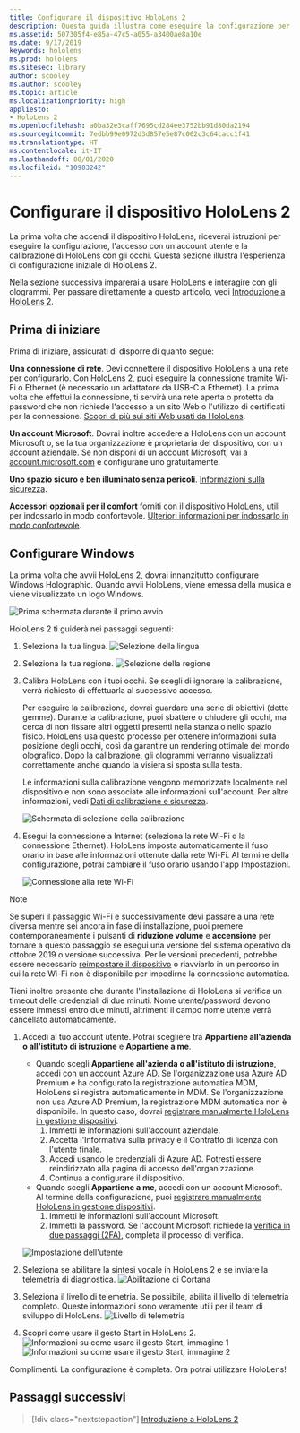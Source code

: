 ```yaml
---
title: Configurare il dispositivo HoloLens 2
description: Questa guida illustra come eseguire la configurazione per la prima volta.  Ti servirà una rete Wi-Fi e un account Microsoft o Azure Active Directory (AAD).
ms.assetid: 507305f4-e85a-47c5-a055-a3400ae8a10e
ms.date: 9/17/2019
keywords: hololens
ms.prod: hololens
ms.sitesec: library
author: scooley
ms.author: scooley
ms.topic: article
ms.localizationpriority: high
appliesto:
- HoloLens 2
ms.openlocfilehash: a0ba32e3caff7695cd284ee3752bb91d80da2194
ms.sourcegitcommit: 7edbb99e0972d3d857e5e87c062c3c64cacc1f41
ms.translationtype: HT
ms.contentlocale: it-IT
ms.lasthandoff: 08/01/2020
ms.locfileid: "10903242"
---
```

# Configurare il dispositivo HoloLens 2

La prima volta che accendi il dispositivo HoloLens, riceverai istruzioni per eseguire la configurazione, l'accesso con un account utente e la calibrazione di HoloLens con gli occhi.  Questa sezione illustra l'esperienza di configurazione iniziale di HoloLens 2.

Nella sezione successiva imparerai a usare HoloLens e interagire con gli ologrammi. Per passare direttamente a questo articolo, vedi [Introduzione a HoloLens 2](hololens2-basic-usage.md).

## Prima di iniziare

Prima di iniziare, assicurati di disporre di quanto segue:

**Una connessione di rete**. Devi connettere il dispositivo HoloLens a una rete per configurarlo. Con HoloLens 2, puoi eseguire la connessione tramite Wi-Fi o Ethernet (è necessario un adattatore da USB-C a Ethernet). La prima volta che effettui la connessione, ti servirà una rete aperta o protetta da password che non richiede l'accesso a un sito Web o l'utilizzo di certificati per la connessione. [Scopri di più sui siti Web usati da HoloLens](hololens-offline.md).

**Un account Microsoft**. Dovrai inoltre accedere a HoloLens con un account Microsoft o, se la tua organizzazione è proprietaria del dispositivo, con un account aziendale. Se non disponi di un account Microsoft, vai a [account.microsoft.com](https://account.microsoft.com) e configurane uno gratuitamente.

**Uno spazio sicuro e ben illuminato senza pericoli**. [Informazioni sulla sicurezza](https://go.microsoft.com/fwlink/p/?LinkId=746661).

**Accessori opzionali per il comfort** forniti con il dispositivo HoloLens, utili per indossarlo in modo confortevole. [Ulteriori informazioni per indossarlo in modo confortevole](hololens2-setup.md#adjust-fit).

## Configurare Windows

La prima volta che avvii HoloLens 2, dovrai innanzitutto configurare Windows Holographic.  Quando avvii HoloLens, viene emessa della musica e viene visualizzato un logo Windows.

![Prima schermata durante il primo avvio](images/01-magic-moment.png)

HoloLens 2 ti guiderà nei passaggi seguenti:

1. Seleziona la tua lingua.
    ![Selezione della lingua](images/04-language.png)

1. Seleziona la tua regione.
    ![Selezione della regione](images/05-region.png)

1. Calibra HoloLens con i tuoi occhi.  Se scegli di ignorare la calibrazione, verrà richiesto di effettuarla al successivo accesso.

    Per eseguire la calibrazione, dovrai guardare una serie di obiettivi (dette gemme). Durante la calibrazione, puoi sbattere o chiudere gli occhi, ma cerca di non fissare altri oggetti presenti nella stanza o nello spazio fisico. HoloLens usa questo processo per ottenere informazioni sulla posizione degli occhi, così da garantire un rendering ottimale del mondo olografico. Dopo la calibrazione, gli ologrammi verranno visualizzati correttamente anche quando la visiera si sposta sulla testa.

    Le informazioni sulla calibrazione vengono memorizzate localmente nel dispositivo e non sono associate alle informazioni sull'account. Per altre informazioni, vedi [Dati di calibrazione e sicurezza](hololens-calibration.md#calibration-data-and-security).

    ![Schermata di selezione della calibrazione](images/06-et-corners.png)

1. Esegui la connessione a Internet (seleziona la rete Wi-Fi o la connessione Ethernet).
     HoloLens imposta automaticamente il fuso orario in base alle informazioni ottenute dalla rete Wi-Fi. Al termine della configurazione, potrai cambiare il fuso orario usando l'app Impostazioni.

    ![Connessione alla rete Wi-Fi](images/11-network.png)
> [!NOTE] 
> Se superi il passaggio Wi-Fi e successivamente devi passare a una rete diversa mentre sei ancora in fase di installazione, puoi premere contemporaneamente i pulsanti di **riduzione volume** e **accensione** per tornare a questo passaggio se esegui una versione del sistema operativo da ottobre 2019 o versione successiva. Per le versioni precedenti, potrebbe essere necessario [reimpostare il dispositivo](hololens-recovery.md) o riavviarlo in un percorso in cui la rete Wi-Fi non è disponibile per impedirne la connessione automatica.
> 
> Tieni inoltre presente che durante l'installazione di HoloLens si verifica un timeout delle credenziali di due minuti. Nome utente/password devono essere immessi entro due minuti, altrimenti il campo nome utente verrà cancellato automaticamente.

1. Accedi al tuo account utente. Potrai scegliere tra **Appartiene all'azienda o all'istituto di istruzione** e **Appartiene a me**.
    - Quando scegli **Appartiene all'azienda o all'istituto di istruzione**, accedi con un account Azure AD. Se l'organizzazione usa Azure AD Premium e ha configurato la registrazione automatica MDM, HoloLens si registra automaticamente in MDM. Se l'organizzazione non usa Azure AD Premium, la registrazione MDM automatica non è disponibile. In questo caso, dovrai [registrare manualmente HoloLens in gestione dispositivi](hololens-enroll-mdm.md#different-ways-to-enroll).
        1. Immetti le informazioni sull'account aziendale.
        1. Accetta l'Informativa sulla privacy e il Contratto di licenza con l'utente finale.
        1. Accedi usando le credenziali di Azure AD. Potresti essere reindirizzato alla pagina di accesso dell'organizzazione.
        1. Continua a configurare il dispositivo.
    - Quando scegli **Appartiene a me**, accedi con un account Microsoft. Al termine della configurazione, puoi [registrare manualmente HoloLens in gestione dispositivi](hololens-enroll-mdm.md#different-ways-to-enroll).
        1. Immetti le informazioni sull'account Microsoft.
        2. Immetti la password. Se l'account Microsoft richiede la [verifica in due passaggi (2FA)](https://blogs.technet.microsoft.com/microsoft_blog/2013/04/17/microsoft-account-gets-more-secure/), completa il processo di verifica.

    ![Impostazione dell'utente](images/13-device-owner.png)

1. Seleziona se abilitare la sintesi vocale in HoloLens 2 e se inviare la telemetria di diagnostica.
    ![Abilitazione di Cortana](images/22-do-more-with-voice.png)

1. Seleziona il livello di telemetria. Se possibile, abilita il livello di telemetria completo. Queste informazioni sono veramente utili per il team di sviluppo di HoloLens.
     ![Livello di telemetria](images/24-telemetry.png)

1. Scopri come usare il gesto Start in HoloLens 2.
     ![Informazioni su come usare il gesto Start, immagine 1](images/26-01-startmenu-learning.png) ![Informazioni su come usare il gesto Start, immagine 2](images/26-02-startmenu-learning.png)

Complimenti.  La configurazione è completa. Ora potrai utilizzare HoloLens!

## Passaggi successivi

> [!div class="nextstepaction"]
> [Introduzione a HoloLens 2](hololens2-basic-usage.md)
